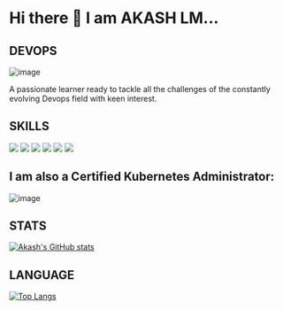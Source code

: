 # Hi there 👋  I am AKASH LM...

## DEVOPS

![image](https://opengeekslab.com/wp-content/uploads/2019/11/How-to-Reduce-Time-to-Market-with-DevOps-Engineer.png)

A passionate learner ready to tackle all the challenges of the constantly evolving Devops field with keen interest.

<!-- ![image](https://opengeekslab.com/wp-content/uploads/2019/11/How-to-Reduce-Time-to-Market-with-DevOps-Engineer.png) -->

## SKILLS 

<img src="https://img.shields.io/badge/Docker-2CA5E0?style=for-the-badge&logo=docker&logoColor=white" /> <img src="https://img.shields.io/badge/Helm-0F1689?style=for-the-badge&logo=Helm&labelColor=0F1689" /> <img src="https://img.shields.io/badge/kubernetes-326ce5.svg?&style=for-the-badge&logo=kubernetes&logoColor=white" /> <img src="https://img.shields.io/badge/Linux-FCC624?style=for-the-badge&logo=linux&logoColor=black" /> <img src="https://img.shields.io/badge/GitHub_Actions-2088FF?style=for-the-badge&logo=github-actions&logoColor=white" /> <img src="https://img.shields.io/badge/Go-00ADD8?style=for-the-badge&logo=go&logoColor=white" />

## I am also a Certified Kubernetes Administrator:

![image](https://user-images.githubusercontent.com/88025755/236171961-b11049c5-7440-4cd0-a35f-0c5cd20637a7.png)

## STATS 

[![Akash's GitHub stats](https://github-readme-stats.vercel.app/api?username=AKASHNIHAS&show_icons=true&theme=radical)](https://github.com/AKASHNIHAS/edit/main/README.md)

## LANGUAGE 

[![Top Langs](https://github-readme-stats.vercel.app/api/top-langs/?username=AKASHNIHAS&show_icons=true&theme=radical)](https://github.com/AKASHNIHAS/AKASHNIHAS/edit/main/README.md)
